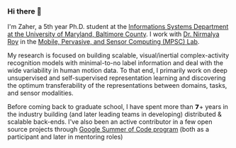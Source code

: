 ### Hi there 👋

I'm Zaher, a 5th year Ph.D. student at the [Informations Systems Department at the University of Maryland, Baltimore County](https://informationsystems.umbc.edu). I work with [Dr. Nirmalya Roy](https://userpages.umbc.edu/~nroy/) in the [Mobile, Pervasive, and Sensor Computing (MPSC) Lab](http://mpsc.umbc.edu/).

My research is focused on building scalable, visual/inertial complex-activity recognition models with minimal-to-no label information and deal with the wide variability in human motion data. To that end, I primarily work on deep unsupervised and self-supervised representation learning and discovering the optimum transferability of the representations between domains, tasks, and sensor modalities.

Before coming back to graduate school, I have spent more than 𝟳+ years in the industry building (and later leading teams in developing) distributed & scalable back-ends. I've also been an active contributor in a few open source projects through [Google Summer of Code program](https://summerofcode.withgoogle.com/) (both as a participant and later in mentoring roles)

<!--
**azmfaridee/azmfaridee** is a ✨ _special_ ✨ repository because its `README.md` (this file) appears on your GitHub profile.

Here are some ideas to get you started:

- 🔭 I’m currently working on ...
- 🌱 I’m currently learning ...
- 👯 I’m looking to collaborate on ...
- 🤔 I’m looking for help with ...
- 💬 Ask me about ...
- 📫 How to reach me: ...
- 😄 Pronouns: ...
- ⚡ Fun fact: ...
-->
